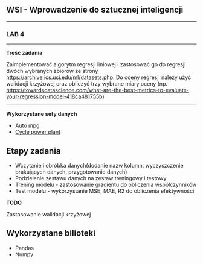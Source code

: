 ## WSI - Wprowadzenie do sztucznej inteligencji
---
### LAB 4
---
**Treść zadania**:

Zaimplementować algorytm regresji liniowej i zastosować go do regresji dwóch wybranych zbiorów ze  strony https://archive.ics.uci.edu/ml/datasets.php. Do oceny regresji należy użyć walidacji krzyżowej oraz obliczyć trzy wybrane miary oceny (np. https://towardsdatascience.com/what-are-the-best-metrics-to-evaluate-your-regression-model-418ca481755b)

---

**Wykorzystane sety danych**
* [Auto mpg](https://archive.ics.uci.edu/ml/datasets/Auto+MPG)
* [Cycle power plant](https://archive.ics.uci.edu/ml/datasets/Combined+Cycle+Power+Plant)

## Etapy zadania
* Wczytanie i obróbka danych(dodanie nazw kolumn, wyczyszczenie brakujących danych, przygotowanie danych)
* Podzielenie zestawu danych na zestaw treningowy i testowy
* Trening modelu - zastosowanie gradientu do obliczenia współczynników
* Test modelu - wykorzystanie MSE, MAE, R2 do obliczenia efektywności 

**TODO**

Zastosowanie walidacji krzyżowej  

## Wykorzystane bilioteki
* Pandas
* Numpy